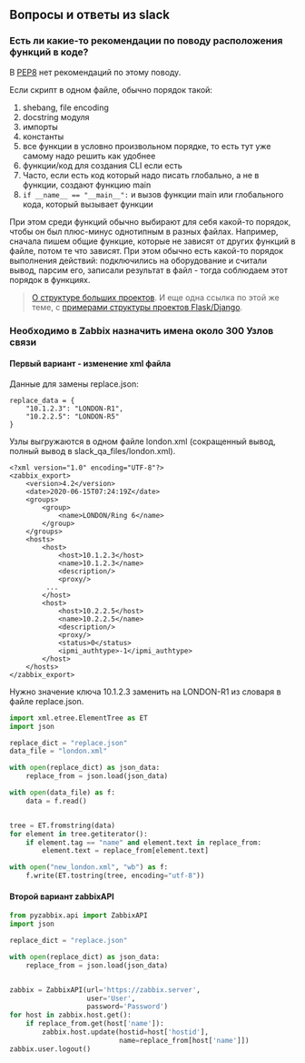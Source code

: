 ## Вопросы и ответы из slack

### Есть ли какие-то рекомендации по поводу расположения функций в коде?

В [PEP8](https://pep8.org/) нет рекомендаций по этому поводу.

Если скрипт в одном файле, обычно порядок такой:
1. shebang, file encoding
2. docstring модуля
3. импорты
4. константы
5. все функции в условно произвольном порядке, то есть тут уже самому надо решить как удобнее 
6. функции/код для создания CLI если есть
7. Часто, если есть код который надо писать глобально, а не в функции, создают функцию main
8. `if __name__ == "__main__":` и вызов функции main или глобального кода, который вызывает функции


При этом среди функций обычно выбирают для себя какой-то порядок, чтобы он был плюс-минус однотипным
в разных файлах. Например, сначала пишем общие функцие, которые не зависят от других функций в файле,
потом те что зависят. При этом обычно есть какой-то порядок выполнения действий: подключились на оборудование
и считали вывод, парсим его, записали результат в файл - тогда соблюдаем этот порядок в функциях.

> [О структуре больших проектов](https://docs.python-guide.org/writing/structure/). И еще одна ссылка по этой же теме, с [примерами структуры проектов Flask/Django](https://realpython.com/python-application-layouts/).

### Необходимо в Zabbix назначить имена около 300 Узлов связи

#### Первый вариант - изменение xml файла

Данные для замены replace.json:

```
replace_data = {
    "10.1.2.3": "LONDON-R1",
    "10.2.2.5": "LONDON-R5"
}
```

Узлы выгружаются в одном файле london.xml (сокращенный вывод, полный вывод в slack_qa_files/london.xml).

```
<?xml version="1.0" encoding="UTF-8"?>
<zabbix_export>
    <version>4.2</version>
    <date>2020-06-15T07:24:19Z</date>
    <groups>
        <group>
            <name>LONDON/Ring 6</name>
        </group>
    </groups>
    <hosts>
        <host>
            <host>10.1.2.3</host>
            <name>10.1.2.3</name>
            <description/>
            <proxy/>
         ...
        </host>
        <host>
            <host>10.2.2.5</host>
            <name>10.2.2.5</name>
            <description/>
            <proxy/>
            <status>0</status>
            <ipmi_authtype>-1</ipmi_authtype>
        </host>
    </hosts>
</zabbix_export>
```

Нужно значение ключа  <name>10.1.2.3</name> заменить на <name>LONDON-R1</name> из словаря в файле replace.json.

```python
import xml.etree.ElementTree as ET
import json

replace_dict = "replace.json"
data_file = "london.xml"

with open(replace_dict) as json_data:
    replace_from = json.load(json_data)

with open(data_file) as f:
    data = f.read()


tree = ET.fromstring(data)
for element in tree.getiterator():
    if element.tag == "name" and element.text in replace_from:
        element.text = replace_from[element.text]

with open("new_london.xml", "wb") as f:
    f.write(ET.tostring(tree, encoding="utf-8"))
```

#### Второй вариант zabbixAPI

```python
from pyzabbix.api import ZabbixAPI
import json

replace_dict = "replace.json"

with open(replace_dict) as json_data:
    replace_from = json.load(json_data)


zabbix = ZabbixAPI(url='https://zabbix.server', 
                   user='User', 
                   password='Password')
for host in zabbix.host.get():
    if replace_from.get(host['name']):
        zabbix.host.update(hostid=host['hostid'], 
                           name=replace_from[host['name']])
zabbix.user.logout()
```
